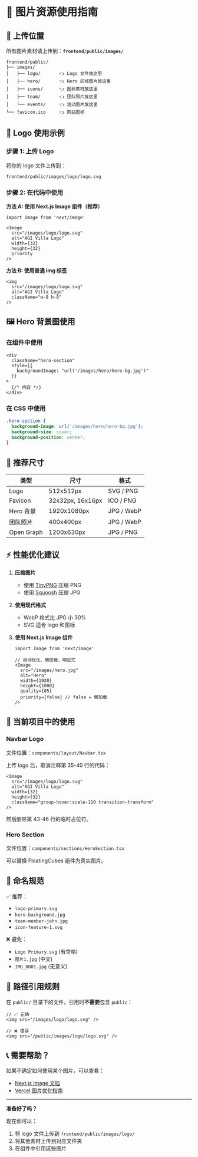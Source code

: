 # 📸 图片资源使用指南

## 📂 上传位置

所有图片素材请上传到：**`frontend/public/images/`**

```
frontend/public/
├── images/
│   ├── logo/       👈 Logo 文件放这里
│   ├── hero/       👈 Hero 区域图片放这里
│   ├── icons/      👈 图标素材放这里
│   ├── team/       👈 团队照片放这里
│   └── events/     👈 活动图片放这里
└── favicon.ico     👈 网站图标
```

## 🎨 Logo 使用示例

### 步骤 1: 上传 Logo
将你的 logo 文件上传到：
```
frontend/public/images/logo/logo.svg
```

### 步骤 2: 在代码中使用

**方法 A: 使用 Next.js Image 组件（推荐）**
```tsx
import Image from 'next/image'

<Image
  src="/images/logo/logo.svg"
  alt="AGI Villa Logo"
  width={32}
  height={32}
  priority
/>
```

**方法 B: 使用普通 img 标签**
```tsx
<img 
  src="/images/logo/logo.svg" 
  alt="AGI Villa Logo"
  className="w-8 h-8"
/>
```

## 🖼️ Hero 背景图使用

### 在组件中使用
```tsx
<div 
  className="hero-section"
  style={{
    backgroundImage: "url('/images/hero/hero-bg.jpg')"
  }}
>
  {/* 内容 */}
</div>
```

### 在 CSS 中使用
```css
.hero-section {
  background-image: url('/images/hero/hero-bg.jpg');
  background-size: cover;
  background-position: center;
}
```

## 📏 推荐尺寸

| 类型 | 尺寸 | 格式 |
|------|------|------|
| Logo | 512x512px | SVG / PNG |
| Favicon | 32x32px, 16x16px | ICO / PNG |
| Hero 背景 | 1920x1080px | JPG / WebP |
| 团队照片 | 400x400px | JPG / WebP |
| Open Graph | 1200x630px | JPG / PNG |

## ⚡ 性能优化建议

1. **压缩图片**
   - 使用 [TinyPNG](https://tinypng.com/) 压缩 PNG
   - 使用 [Squoosh](https://squoosh.app/) 压缩 JPG

2. **使用现代格式**
   - WebP 格式比 JPG 小 30%
   - SVG 适合 logo 和图标

3. **使用 Next.js Image 组件**
   ```tsx
   import Image from 'next/image'
   
   // 自动优化、懒加载、响应式
   <Image
     src="/images/hero.jpg"
     alt="Hero"
     width={1920}
     height={1080}
     quality={85}
     priority={false} // false = 懒加载
   />
   ```

## 🔧 当前项目中的使用

### Navbar Logo
文件位置：`components/layout/Navbar.tsx`

上传 logo 后，取消注释第 35-40 行的代码：
```tsx
<Image
  src="/images/logo/logo.svg"
  alt="AGI Villa Logo"
  width={32}
  height={32}
  className="group-hover:scale-110 transition-transform"
/>
```

然后删除第 43-46 行的临时占位符。

### Hero Section
文件位置：`components/sections/HeroSection.tsx`

可以替换 FloatingCubes 组件为真实图片。

## 📝 命名规范

✅ 推荐：
- `logo-primary.svg`
- `hero-background.jpg`
- `team-member-john.jpg`
- `icon-feature-1.svg`

❌ 避免：
- `Logo Primary.svg` (有空格)
- `图片1.jpg` (中文)
- `IMG_0001.jpg` (无意义)

## 🔗 路径引用规则

在 `public/` 目录下的文件，引用时**不需要**包含 `public`：

```tsx
// ✅ 正确
<img src="/images/logo/logo.svg" />

// ❌ 错误
<img src="/public/images/logo/logo.svg" />
```

## 📞 需要帮助？

如果不确定如何使用某个图片，可以查看：
- [Next.js Image 文档](https://nextjs.org/docs/app/api-reference/components/image)
- [Vercel 图片优化指南](https://vercel.com/docs/image-optimization)

---

**准备好了吗？** 

现在你可以：
1. 将 logo 文件上传到 `frontend/public/images/logo/`
2. 将其他素材上传到对应文件夹
3. 在组件中引用这些图片

